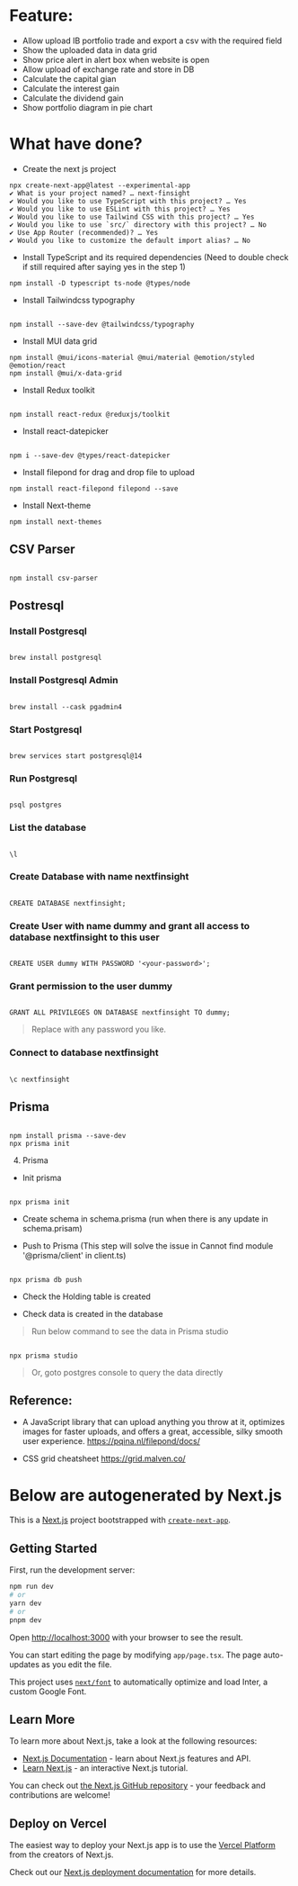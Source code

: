 # Feature:

- Allow upload IB portfolio trade and export a csv with the required field
- Show the uploaded data in data grid
- Show price alert in alert box when website is open
- Allow upload of exchange rate and store in DB
- Calculate the capital gian
- Calculate the interest gain
- Calculate the dividend gain
- Show portfolio diagram in pie chart

# What have done?

- Create the next js project

```
npx create-next-app@latest --experimental-app
✔ What is your project named? … next-finsight
✔ Would you like to use TypeScript with this project? … Yes
✔ Would you like to use ESLint with this project? … Yes
✔ Would you like to use Tailwind CSS with this project? … Yes
✔ Would you like to use `src/` directory with this project? … No
✔ Use App Router (recommended)? … Yes
✔ Would you like to customize the default import alias? … No
```

- Install TypeScript and its required dependencies (Need to double check if still required after saying yes in the step 1)

```
npm install -D typescript ts-node @types/node
```

- Install Tailwindcss typography

```

npm install --save-dev @tailwindcss/typography
```

- Install MUI data grid

```
npm install @mui/icons-material @mui/material @emotion/styled @emotion/react
npm install @mui/x-data-grid
```

- Install Redux toolkit

```

npm install react-redux @reduxjs/toolkit

```

- Install react-datepicker

```

npm i --save-dev @types/react-datepicker

```

- Install filepond for drag and drop file to upload

```
npm install react-filepond filepond --save
```

- Install Next-theme

```
npm install next-themes
```

## CSV Parser

```

npm install csv-parser

```

## Postresql

### Install Postgresql

```

brew install postgresql

```

### Install Postgresql Admin

```

brew install --cask pgadmin4

```

### Start Postgresql

```

brew services start postgresql@14

```

### Run Postgresql

```

psql postgres

```

### List the database

```

\l

```

### Create Database with name nextfinsight

```

CREATE DATABASE nextfinsight;

```

### Create User with name dummy and grant all access to database nextfinsight to this user

```

CREATE USER dummy WITH PASSWORD '<your-password>';

```

### Grant permission to the user dummy

```

GRANT ALL PRIVILEGES ON DATABASE nextfinsight TO dummy;

```

> Replace <your-password> with any password you like.

### Connect to database nextfinsight

```

\c nextfinsight

```

## Prisma

```

npm install prisma --save-dev
npx prisma init

```

4. Prisma

- Init prisma

```

npx prisma init

```

- Create schema in schema.prisma (run when there is any update in schema.prisam)

- Push to Prisma (This step will solve the issue in Cannot find module '@prisma/client' in client.ts)

```

npx prisma db push

```

- Check the Holding table is created

- Check data is created in the database

> Run below command to see the data in Prisma studio

```

npx prisma studio

```

> Or, goto postgres console to query the data directly

## Reference:

- A JavaScript library that can upload anything you throw at it, optimizes images for faster uploads, and offers a great, accessible, silky smooth user experience.
  https://pqina.nl/filepond/docs/

- CSS grid cheatsheet
  https://grid.malven.co/

# Below are autogenerated by Next.js

This is a [Next.js](https://nextjs.org/) project bootstrapped with [`create-next-app`](https://github.com/vercel/next.js/tree/canary/packages/create-next-app).

## Getting Started

First, run the development server:

```bash
npm run dev
# or
yarn dev
# or
pnpm dev
```

Open [http://localhost:3000](http://localhost:3000) with your browser to see the result.

You can start editing the page by modifying `app/page.tsx`. The page auto-updates as you edit the file.

This project uses [`next/font`](https://nextjs.org/docs/basic-features/font-optimization) to automatically optimize and load Inter, a custom Google Font.

## Learn More

To learn more about Next.js, take a look at the following resources:

- [Next.js Documentation](https://nextjs.org/docs) - learn about Next.js features and API.
- [Learn Next.js](https://nextjs.org/learn) - an interactive Next.js tutorial.

You can check out [the Next.js GitHub repository](https://github.com/vercel/next.js/) - your feedback and contributions are welcome!

## Deploy on Vercel

The easiest way to deploy your Next.js app is to use the [Vercel Platform](https://vercel.com/new?utm_medium=default-template&filter=next.js&utm_source=create-next-app&utm_campaign=create-next-app-readme) from the creators of Next.js.

Check out our [Next.js deployment documentation](https://nextjs.org/docs/deployment) for more details.
